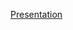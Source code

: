 [Presentation](https://docs.google.com/presentation/d/1L9PjxL8-3gby1_HrZAd0ICB335MvTTMT9p1DCZY0M0A/edit?usp=sharing)
